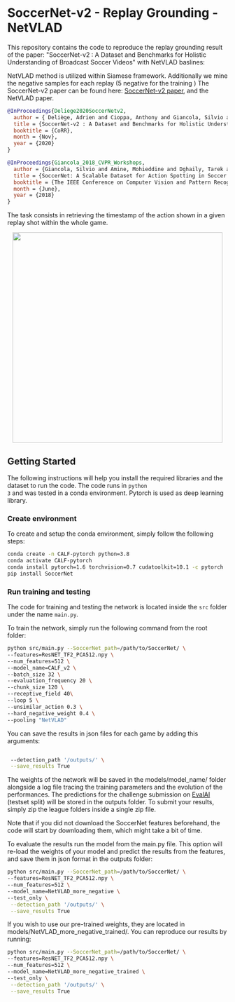 # SoccerNet-v2 - Replay Grounding - NetVLAD

This repository contains the code to reproduce the replay grounding result of the paper: "SoccerNet-v2 : A Dataset and Benchmarks for Holistic Understanding of Broadcast Soccer Videos" with NetVLAD baslines:

 NetVLAD method is utilized within Siamese framework. Additionally we mine the negative samples for each replay (5 negative for the training ) The SoccerNet-v2 paper can be found here: [SoccerNet-v2 paper](https://arxiv.org/pdf/2011.13367.pdf), and the NetVLAD paper.

```bibtex
@InProceedings{Deliege2020SoccerNetv2,
  author = { Deliège, Adrien and Cioppa, Anthony and Giancola, Silvio and Seikavandi, Meisam J. and Dueholm, Jacob V. and Nasrollahi, Kamal and Ghanem, Bernard and Moeslund, Thomas B. and Van Droogenbroeck, Marc},
  title = {SoccerNet-v2 : A Dataset and Benchmarks for Holistic Understanding of Broadcast Soccer Videos},
  booktitle = {CoRR},
  month = {Nov},
  year = {2020}
}
```



```bibtex
@InProceedings{Giancola_2018_CVPR_Workshops,
  author = {Giancola, Silvio and Amine, Mohieddine and Dghaily, Tarek and Ghanem, Bernard},
  title = {SoccerNet: A Scalable Dataset for Action Spotting in Soccer Videos},
  booktitle = {The IEEE Conference on Computer Vision and Pattern Recognition (CVPR) Workshops},
  month = {June},
  year = {2018}
}
```

The task consists in retrieving the timestamp of the action shown in a
given replay shot within the whole game. 

<p align="center"><img src="img/qualitative_replay.png" width="480"></p>

<!-- For more information about the CALF method, check out our presentation video. To see more of our work, subscribe to our YouTube channel [__Acad AI Research__](https://www.youtube.com/channel/UCYkYA7OwnM07Cx78iZ6RHig?sub_confirmation=1)

<a href="https://www.youtube.com/watch?v=51cyRDcmO00">
<p align="center"><img src="img/Miniature-context-YouTube.png" width="720"></p>
</a>
 -->
## Getting Started

The following instructions will help you install the required libraries and the dataset to run the code. The code runs in <code>python 3</code> and was tested in a conda environment. Pytorch is used as deep learning library. 


### Create environment

To create and setup the conda environment, simply follow the following steps:

```bash
conda create -n CALF-pytorch python=3.8
conda activate CALF-pytorch
conda install pytorch=1.6 torchvision=0.7 cudatoolkit=10.1 -c pytorch
pip install SoccerNet
```



### Run training and testing

The code for training and testing the network is located inside the <code>src</code> folder under the name <code>main.py</code>. 

To train the network, simply run the following command from the root folder:

```bash
python src/main.py --SoccerNet_path=/path/to/SoccerNet/ \
--features=ResNET_TF2_PCA512.npy \
--num_features=512 \
--model_name=CALF_v2 \
--batch_size 32 \
--evaluation_frequency 20 \
--chunk_size 120 \
--receptive_field 40\
--loop 5 \
--unsimilar_action 0.3 \
--hard_negative_weight 0.4 \
--pooling "NetVLAD"
```
You can save the results in json files for each game by adding this arguments:

```bash 

 --detection_path '/outputs/' \
 --save_results True
```
The weights of the network will be saved in the models/model_name/ folder alongside a log file tracing the training parameters and the evolution of the performances. The predictions for the challenge submission on [EvalAI](https://eval.ai/web/challenges/challenge-page/761/overview) (testset split) will be stored in the outputs folder. To submit your results, simply zip the league folders inside a single zip file.

Note that if you did not download the SoccerNet features beforehand, the code will start by downloading them, which might take a bit of time.


To evaluate the results run the model from the main.py file. This option will re-load the weights of your model and predict the results from the features, and save them in json format in the outputs folder:

```bash
python src/main.py --SoccerNet_path=/path/to/SoccerNet/ \
--features=ResNET_TF2_PCA512.npy \
--num_features=512 \
--model_name=NetVLAD_more_negative \
--test_only \
 --detection_path '/outputs/' \
 --save_results True
```


If you wish to use our pre-trained weights, they are located in models/NetVLAD_more_negative_trained/. You can reproduce our results by running:

```bash
python src/main.py --SoccerNet_path=/path/to/SoccerNet/ \
--features=ResNET_TF2_PCA512.npy \
--num_features=512 \
--model_name=NetVLAD_more_negative_trained \
--test_only \
 --detection_path '/outputs/' \
 --save_results True
```

<!-- For producing the results of the challenge, simply use the --challenge parameter. Of course, the performance won't be computed localy since you don't have access to the labels. Upload the predictions saved in the <code>outputs</code> folder on [EvalAI](https://eval.ai/web/challenges/challenge-page/761/overview) to get your challenge performance.

```bash
python src/main.py --SoccerNet_path=/path/to/SoccerNet/ \
--features=ResNET_TF2_PCA512.npy \
--num_features=512 \
--challenge
--model_name=CALF_v2 \
--test_only
``` -->

